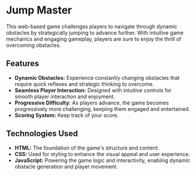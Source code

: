 # Jump Master

This web-based game challenges players to navigate through dynamic obstacles by strategically jumping to advance further. With intuitive game mechanics and engaging gameplay, players are sure to enjoy the thrill of overcoming obstacles.

## Features

- **Dynamic Obstacles:** Experience constantly changing obstacles that require quick reflexes and strategic thinking to overcome.
- **Seamless Player Interaction:** Designed with intuitive controls for smooth player interaction and enjoyment.
- **Progressive Difficulty:** As players advance, the game becomes progressively more challenging, keeping them engaged and entertained.
- **Scoring System:** Keep track of your score.

## Technologies Used

- **HTML:** The foundation of the game's structure and content.
- **CSS:** Used for styling to enhance the visual appeal and user experience.
- **JavaScript:** Powering the game logic and interactivity, enabling dynamic obstacle generation and player movement.


